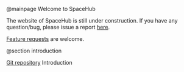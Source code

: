 @mainpage Welcome to SpaceHub

 The website of SpaceHub is still under construction. If you have any question/bug, please issue a report [here](https://github.com/YihanWangAstro/SpaceHub/issues/new?assignees=&labels=&template=bug_report.md&title=).

 [Feature requests](https://github.com/YihanWangAstro/SpaceHub/issues/new?assignees=&labels=&template=feature_request.md&title=) are welcome. 
 
 @section introduction

[Git repository](https://github.com/YihanWangAstro/SpaceHub)
 Introduction